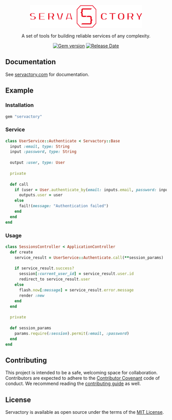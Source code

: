 <p align="center">
  <a href="https://servactory.com" target="_blank">
    <picture>
      <source media="(prefers-color-scheme: dark)" srcset="https://raw.githubusercontent.com/servactory/servactory/main/.github/logo-dark.svg">
      <source media="(prefers-color-scheme: light)" srcset="https://raw.githubusercontent.com/servactory/servactory/main/.github/logo-light.svg">
      <img alt="Servactory" src="https://raw.githubusercontent.com/servactory/servactory/main/.github/logo-light.svg" width="350" height="70" style="max-width: 100%;">
    </picture>
  </a>
</p>

<p align="center">
  A set of tools for building reliable services of any complexity.
</p>

<p align="center">
    <a href="https://rubygems.org/gems/servactory"><img src="https://img.shields.io/gem/v/servactory?logo=rubygems&logoColor=fff" alt="Gem version"></a>
    <a href="https://github.com/afuno/servactory/releases"><img src="https://img.shields.io/github/release-date/afuno/servactory" alt="Release Date"></a>
</p>

## Documentation

See [servactory.com](https://servactory.com) for documentation.

## Example

### Installation

```ruby
gem "servactory"
```

### Service

```ruby
class UserService::Authenticate < Servactory::Base
  input :email, type: String
  input :password, type: String

  output :user, type: User

  private

  def call
    if (user = User.authenticate_by(email: inputs.email, password: inputs.password)).present?
      outputs.user = user
    else
      fail!(message: "Authentication failed")
    end
  end
end
```

### Usage

```ruby
class SessionsController < ApplicationController
  def create
    service_result = UserService::Authenticate.call(**session_params)

    if service_result.success?
      session[:current_user_id] = service_result.user.id
      redirect_to service_result.user
    else
      flash.now[:message] = service_result.error.message
      render :new
    end
  end

  private

  def session_params
    params.require(:session).permit(:email, :password)
  end
end
```

## Contributing

This project is intended to be a safe, welcoming space for collaboration. 
Contributors are expected to adhere to the [Contributor Covenant](http://contributor-covenant.org) code of conduct. 
We recommend reading the [contributing guide](./website/docs/CONTRIBUTING.md) as well.

## License

Servactory is available as open source under the terms of the [MIT License](http://opensource.org/licenses/MIT).
